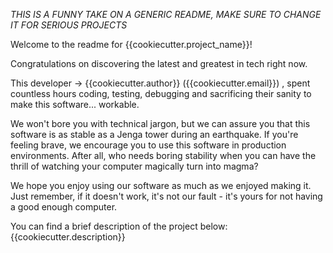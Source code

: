 *THIS IS A FUNNY TAKE ON A GENERIC README, MAKE SURE TO CHANGE IT FOR SERIOUS PROJECTS*

Welcome to the readme for {{cookiecutter.project_name}}!

Congratulations on discovering the latest and greatest in tech right now.

This developer -> {{cookiecutter.author}} ({{cookiecutter.email}}) , spent countless hours coding, testing, debugging and sacrificing their sanity to make this software... workable.

We won't bore you with technical jargon, but we can assure you that this software is as stable as a Jenga tower during an earthquake. If you're feeling brave, we encourage you to use this software in production environments. After all, who needs boring stability when you can have the thrill of watching your computer magically turn into magma?

We hope you enjoy using our software as much as we enjoyed making it. Just remember, if it doesn't work, it's not our fault - it's yours for not having a good enough computer.

You can find a brief description of the project below:
{{cookiecutter.description}}